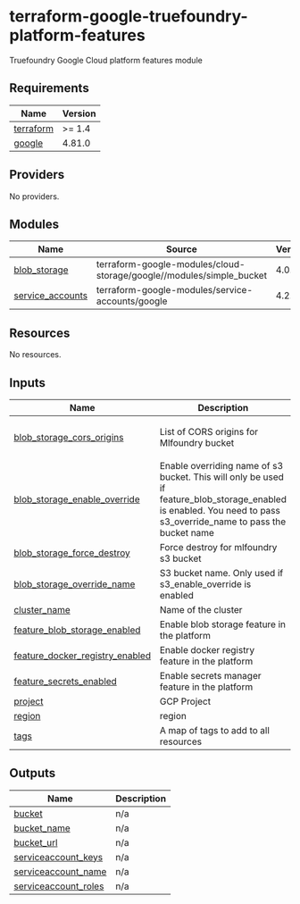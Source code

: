 # terraform-google-truefoundry-platform-features
Truefoundry Google Cloud platform features module

<!-- BEGIN_TF_DOCS -->
## Requirements

| Name | Version |
|------|---------|
| <a name="requirement_terraform"></a> [terraform](#requirement\_terraform) | >= 1.4 |
| <a name="requirement_google"></a> [google](#requirement\_google) | 4.81.0 |

## Providers

No providers.

## Modules

| Name | Source | Version |
|------|--------|---------|
| <a name="module_blob_storage"></a> [blob\_storage](#module\_blob\_storage) | terraform-google-modules/cloud-storage/google//modules/simple_bucket | 4.0.1 |
| <a name="module_service_accounts"></a> [service\_accounts](#module\_service\_accounts) | terraform-google-modules/service-accounts/google | 4.2.1 |

## Resources

No resources.

## Inputs

| Name | Description | Type | Default | Required |
|------|-------------|------|---------|:--------:|
| <a name="input_blob_storage_cors_origins"></a> [blob\_storage\_cors\_origins](#input\_blob\_storage\_cors\_origins) | List of CORS origins for Mlfoundry bucket | `list(string)` | <pre>[<br>  "*"<br>]</pre> | no |
| <a name="input_blob_storage_enable_override"></a> [blob\_storage\_enable\_override](#input\_blob\_storage\_enable\_override) | Enable overriding name of s3 bucket. This will only be used if feature\_blob\_storage\_enabled is enabled. You need to pass s3\_override\_name to pass the bucket name | `bool` | `false` | no |
| <a name="input_blob_storage_force_destroy"></a> [blob\_storage\_force\_destroy](#input\_blob\_storage\_force\_destroy) | Force destroy for mlfoundry s3 bucket | `bool` | `true` | no |
| <a name="input_blob_storage_override_name"></a> [blob\_storage\_override\_name](#input\_blob\_storage\_override\_name) | S3 bucket name. Only used if s3\_enable\_override is enabled | `string` | `""` | no |
| <a name="input_cluster_name"></a> [cluster\_name](#input\_cluster\_name) | Name of the cluster | `string` | n/a | yes |
| <a name="input_feature_blob_storage_enabled"></a> [feature\_blob\_storage\_enabled](#input\_feature\_blob\_storage\_enabled) | Enable blob storage feature in the platform | `bool` | `true` | no |
| <a name="input_feature_docker_registry_enabled"></a> [feature\_docker\_registry\_enabled](#input\_feature\_docker\_registry\_enabled) | Enable docker registry feature in the platform | `bool` | `true` | no |
| <a name="input_feature_secrets_enabled"></a> [feature\_secrets\_enabled](#input\_feature\_secrets\_enabled) | Enable secrets manager feature in the platform | `bool` | `true` | no |
| <a name="input_project"></a> [project](#input\_project) | GCP Project | `string` | n/a | yes |
| <a name="input_region"></a> [region](#input\_region) | region | `string` | n/a | yes |
| <a name="input_tags"></a> [tags](#input\_tags) | A map of tags to add to all resources | `map(string)` | `{}` | no |

## Outputs

| Name | Description |
|------|-------------|
| <a name="output_bucket"></a> [bucket](#output\_bucket) | n/a |
| <a name="output_bucket_name"></a> [bucket\_name](#output\_bucket\_name) | n/a |
| <a name="output_bucket_url"></a> [bucket\_url](#output\_bucket\_url) | n/a |
| <a name="output_serviceaccount_keys"></a> [serviceaccount\_keys](#output\_serviceaccount\_keys) | n/a |
| <a name="output_serviceaccount_name"></a> [serviceaccount\_name](#output\_serviceaccount\_name) | n/a |
| <a name="output_serviceaccount_roles"></a> [serviceaccount\_roles](#output\_serviceaccount\_roles) | n/a |
<!-- END_TF_DOCS -->